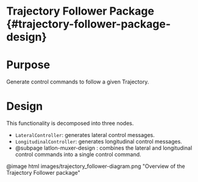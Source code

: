 Trajectory Follower Package {#trajectory-follower-package-design}
=============================================

# Purpose

Generate control commands to follow a given Trajectory.

# Design

This functionality is decomposed into three nodes.
- `LateralController`: generates lateral control messages.
- `LongitudinalController`: generates longitudinal control messages.
- @subpage latlon-muxer-design : combines the lateral and longitudinal control commands
into a single control command.

@image html images/trajectory_follower-diagram.png "Overview of the Trajectory Follower package"
